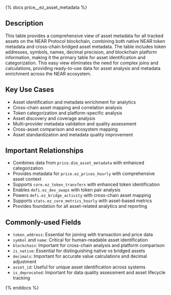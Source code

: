 {% docs price__ez_asset_metadata %}

## Description
This table provides a comprehensive view of asset metadata for all tracked assets on the NEAR Protocol blockchain, combining both native NEAR token metadata and cross-chain bridged asset metadata. The table includes token addresses, symbols, names, decimal precision, and blockchain platform information, making it the primary table for asset identification and categorization. This easy view eliminates the need for complex joins and calculations, providing ready-to-use data for asset analysis and metadata enrichment across the NEAR ecosystem.

## Key Use Cases
- Asset identification and metadata enrichment for analytics
- Cross-chain asset mapping and correlation analysis
- Token categorization and platform-specific analysis
- Asset discovery and coverage analysis
- Multi-provider metadata validation and quality assessment
- Cross-asset comparison and ecosystem mapping
- Asset standardization and metadata quality improvement

## Important Relationships
- Combines data from `price.dim_asset_metadata` with enhanced categorization
- Provides metadata for `price.ez_prices_hourly` with comprehensive asset context
- Supports `core.ez_token_transfers` with enhanced token identification
- Enables `defi.ez_dex_swaps` with token pair analysis
- Powers `defi.ez_bridge_activity` with cross-chain asset mapping
- Supports `stats.ez_core_metrics_hourly` with asset-based metrics
- Provides foundation for all asset-related analytics and reporting

## Commonly-used Fields
- `token_address`: Essential for joining with transaction and price data
- `symbol` and `name`: Critical for human-readable asset identification
- `blockchain`: Important for cross-chain analysis and platform comparison
- `is_native`: Essential for distinguishing native vs bridged assets
- `decimals`: Important for accurate value calculations and decimal adjustment
- `asset_id`: Useful for unique asset identification across systems
- `is_deprecated`: Important for data quality assessment and asset lifecycle tracking

{% enddocs %} 